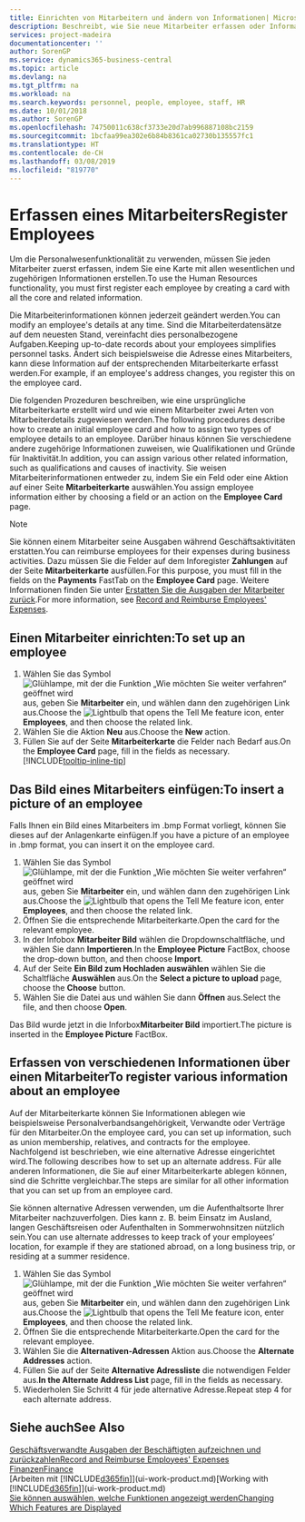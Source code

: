 ```yaml
---
title: Einrichten von Mitarbeitern und ändern von Informationen| Microsoft Docs
description: Beschreibt, wie Sie neue Mitarbeiter erfassen oder Informationen für vorhandene Mitarbeiter bearbeiten.
services: project-madeira
documentationcenter: ''
author: SorenGP
ms.service: dynamics365-business-central
ms.topic: article
ms.devlang: na
ms.tgt_pltfrm: na
ms.workload: na
ms.search.keywords: personnel, people, employee, staff, HR
ms.date: 10/01/2018
ms.author: SorenGP
ms.openlocfilehash: 74750011c638cf3733e20d7ab996887108bc2159
ms.sourcegitcommit: 1bcfaa99ea302e6b84b8361ca02730b135557fc1
ms.translationtype: HT
ms.contentlocale: de-CH
ms.lasthandoff: 03/08/2019
ms.locfileid: "819770"
---
```

# <a name="register-employees"></a><span data-ttu-id="c834f-103">Erfassen eines Mitarbeiters</span><span class="sxs-lookup"><span data-stu-id="c834f-103">Register Employees</span></span>
<span data-ttu-id="c834f-104">Um die Personalwesenfunktionalität zu verwenden, müssen Sie jeden Mitarbeiter zuerst erfassen, indem Sie eine Karte mit allen wesentlichen und zugehörigen Informationen erstellen.</span><span class="sxs-lookup"><span data-stu-id="c834f-104">To use the Human Resources functionality, you must first register each employee by creating a card with all the core and related information.</span></span>

<span data-ttu-id="c834f-105">Die Mitarbeiterinformationen können jederzeit geändert werden.</span><span class="sxs-lookup"><span data-stu-id="c834f-105">You can modify an employee's details at any time.</span></span> <span data-ttu-id="c834f-106">Sind die Mitarbeiterdatensätze auf dem neuesten Stand, vereinfacht dies personalbezogene Aufgaben.</span><span class="sxs-lookup"><span data-stu-id="c834f-106">Keeping up-to-date records about your employees simplifies personnel tasks.</span></span> <span data-ttu-id="c834f-107">Ändert sich beispielsweise die Adresse eines Mitarbeiters, kann diese Information auf der entsprechenden Mitarbeiterkarte erfasst werden.</span><span class="sxs-lookup"><span data-stu-id="c834f-107">For example, if an employee's address changes, you register this on the employee card.</span></span>

<span data-ttu-id="c834f-108">Die folgenden Prozeduren beschreiben, wie eine ursprüngliche Mitarbeiterkarte erstellt wird und wie einem Mitarbeiter zwei Arten von Mitarbeiterdetails zugewiesen werden.</span><span class="sxs-lookup"><span data-stu-id="c834f-108">The following procedures describe how to create an initial employee card and how to assign two types of employee details to an employee.</span></span> <span data-ttu-id="c834f-109">Darüber hinaus können Sie verschiedene andere zugehörige Informationen zuweisen, wie Qualifikationen und Gründe für Inaktivität.</span><span class="sxs-lookup"><span data-stu-id="c834f-109">In addition, you can assign various other related information, such as qualifications and causes of inactivity.</span></span> <span data-ttu-id="c834f-110">Sie weisen Mitarbeiterinformationen entweder zu, indem Sie ein Feld oder eine Aktion auf einer Seite **Mitarbeiterkarte** auswählen.</span><span class="sxs-lookup"><span data-stu-id="c834f-110">You assign employee information either by choosing a field or an action on the **Employee Card** page.</span></span>

> [!NOTE]  
> <span data-ttu-id="c834f-111">Sie können einem Mitarbeiter seine Ausgaben während Geschäftsaktivitäten erstatten.</span><span class="sxs-lookup"><span data-stu-id="c834f-111">You can reimburse employees for their expenses during business activities.</span></span> <span data-ttu-id="c834f-112">Dazu müssen Sie die Felder auf dem Inforegister **Zahlungen** auf der Seite **Mitarbeiterkarte** ausfüllen.</span><span class="sxs-lookup"><span data-stu-id="c834f-112">For this purpose, you must fill in the fields on the **Payments** FastTab on the **Employee Card** page.</span></span> <span data-ttu-id="c834f-113">Weitere Informationen finden Sie unter [Erstatten Sie die Ausgaben der Mitarbeiter zurück](finance-how-record-reimburse-employee-expenses.md).</span><span class="sxs-lookup"><span data-stu-id="c834f-113">For more information, see [Record and Reimburse Employees' Expenses](finance-how-record-reimburse-employee-expenses.md).</span></span>

## <a name="to-set-up-an-employee"></a><span data-ttu-id="c834f-114">Einen Mitarbeiter einrichten:</span><span class="sxs-lookup"><span data-stu-id="c834f-114">To set up an employee</span></span>
1. <span data-ttu-id="c834f-115">Wählen Sie das Symbol ![Glühlampe, mit der die Funktion „Wie möchten Sie weiter verfahren“ geöffnet wird](media/ui-search/search_small.png "Wie möchten Sie weiter verfahren?") aus, geben Sie **Mitarbeiter** ein, und wählen dann den zugehörigen Link aus.</span><span class="sxs-lookup"><span data-stu-id="c834f-115">Choose the ![Lightbulb that opens the Tell Me feature](media/ui-search/search_small.png "Tell me what you want to do") icon, enter **Employees**, and then choose the related link.</span></span>
2. <span data-ttu-id="c834f-116">Wählen Sie die Aktion **Neu** aus.</span><span class="sxs-lookup"><span data-stu-id="c834f-116">Choose the **New** action.</span></span>
3. <span data-ttu-id="c834f-117">Füllen Sie auf der Seite **Mitarbeiterkarte** die Felder nach Bedarf aus.</span><span class="sxs-lookup"><span data-stu-id="c834f-117">On the **Employee Card** page, fill in the fields as necessary.</span></span> [!INCLUDE[tooltip-inline-tip](includes/tooltip-inline-tip_md.md)]

## <a name="to-insert-a-picture-of-an-employee"></a><span data-ttu-id="c834f-118">Das Bild eines Mitarbeiters einfügen:</span><span class="sxs-lookup"><span data-stu-id="c834f-118">To insert a picture of an employee</span></span>
<span data-ttu-id="c834f-119">Falls Ihnen ein Bild eines Mitarbeiters im .bmp Format vorliegt,  können Sie dieses auf der Anlagenkarte einfügen.</span><span class="sxs-lookup"><span data-stu-id="c834f-119">If you have a picture of an employee in .bmp format, you can insert it on the employee card.</span></span>

1. <span data-ttu-id="c834f-120">Wählen Sie das Symbol ![Glühlampe, mit der die Funktion „Wie möchten Sie weiter verfahren“ geöffnet wird](media/ui-search/search_small.png "Wie möchten Sie weiter verfahren?") aus, geben Sie **Mitarbeiter** ein, und wählen dann den zugehörigen Link aus.</span><span class="sxs-lookup"><span data-stu-id="c834f-120">Choose the ![Lightbulb that opens the Tell Me feature](media/ui-search/search_small.png "Tell me what you want to do") icon, enter **Employees**, and then choose the related link.</span></span>
2. <span data-ttu-id="c834f-121">Öffnen Sie die entsprechende Mitarbeiterkarte.</span><span class="sxs-lookup"><span data-stu-id="c834f-121">Open the card for the relevant employee.</span></span>
3. <span data-ttu-id="c834f-122">In der Infobox **Mitarbeiter Bild** wählen die Dropdownschaltfläche, und wählen Sie dann **Importieren**.</span><span class="sxs-lookup"><span data-stu-id="c834f-122">In the **Employee Picture** FactBox, choose the drop-down button, and then choose **Import**.</span></span>
4. <span data-ttu-id="c834f-123">Auf der Seite **Ein Bild zum Hochladen auswählen** wählen Sie die Schaltfläche **Auswählen** aus.</span><span class="sxs-lookup"><span data-stu-id="c834f-123">On the **Select a picture to upload** page, choose the **Choose** button.</span></span>
5. <span data-ttu-id="c834f-124">Wählen Sie die Datei aus und wählen Sie dann **Öffnen** aus.</span><span class="sxs-lookup"><span data-stu-id="c834f-124">Select the file, and then choose **Open**.</span></span>

<span data-ttu-id="c834f-125">Das Bild wurde jetzt in die Inforbox**Mitarbeiter Bild** importiert.</span><span class="sxs-lookup"><span data-stu-id="c834f-125">The picture is inserted in the **Employee Picture** FactBox.</span></span>

## <a name="to-register-various-information-about-an-employee"></a><span data-ttu-id="c834f-126">Erfassen von verschiedenen Informationen über einen Mitarbeiter</span><span class="sxs-lookup"><span data-stu-id="c834f-126">To register various information about an employee</span></span>
<span data-ttu-id="c834f-127">Auf der Mitarbeiterkarte können Sie Informationen ablegen wie beispielsweise Personalverbandsangehörigkeit, Verwandte oder Verträge für den Mitarbeiter.</span><span class="sxs-lookup"><span data-stu-id="c834f-127">On the employee card, you can set up information, such as union membership, relatives, and contracts for the employee.</span></span> <span data-ttu-id="c834f-128">Nachfolgend ist beschrieben, wie eine alternative Adresse eingerichtet wird.</span><span class="sxs-lookup"><span data-stu-id="c834f-128">The following describes how to set up an alternate address.</span></span> <span data-ttu-id="c834f-129">Für alle anderen Informationen, die Sie auf einer Mitarbeiterkarte ablegen können, sind die Schritte vergleichbar.</span><span class="sxs-lookup"><span data-stu-id="c834f-129">The steps are similar for all other information that you can set up from an employee card.</span></span>

<span data-ttu-id="c834f-130">Sie können alternative Adressen verwenden, um die Aufenthaltsorte Ihrer Mitarbeiter nachzuverfolgen. Dies kann z. B. beim Einsatz im Ausland, langen Geschäftsreisen oder Aufenthalten in Sommerwohnsitzen nützlich sein.</span><span class="sxs-lookup"><span data-stu-id="c834f-130">You can use alternate addresses to keep track of your employees’ location, for example if they are stationed abroad, on a long business trip, or residing at a summer residence.</span></span>

1. <span data-ttu-id="c834f-131">Wählen Sie das Symbol ![Glühlampe, mit der die Funktion „Wie möchten Sie weiter verfahren“ geöffnet wird](media/ui-search/search_small.png "Wie möchten Sie weiter verfahren?") aus, geben Sie **Mitarbeiter** ein, und wählen dann den zugehörigen Link aus.</span><span class="sxs-lookup"><span data-stu-id="c834f-131">Choose the ![Lightbulb that opens the Tell Me feature](media/ui-search/search_small.png "Tell me what you want to do") icon, enter **Employees**, and then choose the related link.</span></span>
2. <span data-ttu-id="c834f-132">Öffnen Sie die entsprechende Mitarbeiterkarte.</span><span class="sxs-lookup"><span data-stu-id="c834f-132">Open the card for the relevant employee.</span></span>
3. <span data-ttu-id="c834f-133">Wählen Sie die **Alternativen-Adressen** Aktion aus.</span><span class="sxs-lookup"><span data-stu-id="c834f-133">Choose the **Alternate Addresses** action.</span></span>
4. <span data-ttu-id="c834f-134">Füllen Sie auf der Seite **Alternative Adressliste** die notwendigen Felder aus.</span><span class="sxs-lookup"><span data-stu-id="c834f-134">**In the Alternate Address List** page, fill in the fields as necessary.</span></span>
5. <span data-ttu-id="c834f-135">Wiederholen Sie Schritt 4 für jede alternative Adresse.</span><span class="sxs-lookup"><span data-stu-id="c834f-135">Repeat step 4 for each alternate address.</span></span>

## <a name="see-also"></a><span data-ttu-id="c834f-136">Siehe auch</span><span class="sxs-lookup"><span data-stu-id="c834f-136">See Also</span></span>
[<span data-ttu-id="c834f-137">Geschäftsverwandte Ausgaben der Beschäftigten aufzeichnen und zurückzahlen</span><span class="sxs-lookup"><span data-stu-id="c834f-137">Record and Reimburse Employees' Expenses</span></span>](finance-how-record-reimburse-employee-expenses.md)  
[<span data-ttu-id="c834f-138">Finanzen</span><span class="sxs-lookup"><span data-stu-id="c834f-138">Finance</span></span>](finance.md)  
<span data-ttu-id="c834f-139">[Arbeiten mit [!INCLUDE[d365fin](includes/d365fin_md.md)]](ui-work-product.md)</span><span class="sxs-lookup"><span data-stu-id="c834f-139">[Working with [!INCLUDE[d365fin](includes/d365fin_md.md)]](ui-work-product.md)</span></span>  
[<span data-ttu-id="c834f-140">Sie können auswählen, welche Funktionen angezeigt werden</span><span class="sxs-lookup"><span data-stu-id="c834f-140">Changing Which Features are Displayed</span></span>](ui-experiences.md)
